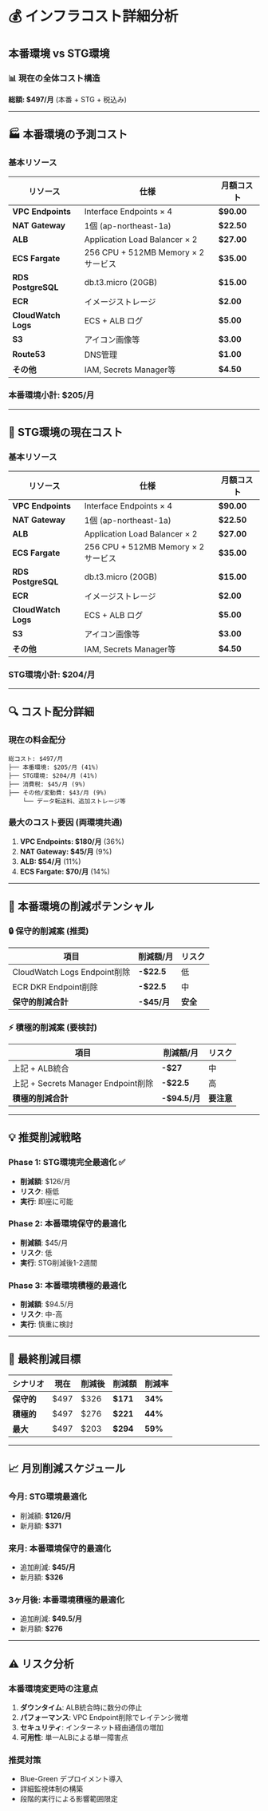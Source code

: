 # 💰 インフラコスト詳細分析
## 本番環境 vs STG環境

### 📊 現在の全体コスト構造
**総額: $497/月** (本番 + STG + 税込み)

---

## 🏭 **本番環境の予測コスト**

### 基本リソース
| リソース | 仕様 | 月額コスト |
|---------|------|----------|
| **VPC Endpoints** | Interface Endpoints × 4 | **$90.00** |
| **NAT Gateway** | 1個 (ap-northeast-1a) | **$22.50** |
| **ALB** | Application Load Balancer × 2 | **$27.00** |
| **ECS Fargate** | 256 CPU + 512MB Memory × 2サービス | **$35.00** |
| **RDS PostgreSQL** | db.t3.micro (20GB) | **$15.00** |
| **ECR** | イメージストレージ | **$2.00** |
| **CloudWatch Logs** | ECS + ALB ログ | **$5.00** |
| **S3** | アイコン画像等 | **$3.00** |
| **Route53** | DNS管理 | **$1.00** |
| **その他** | IAM, Secrets Manager等 | **$4.50** |

### **本番環境小計: $205/月**

---

## 🧪 **STG環境の現在コスト**

### 基本リソース
| リソース | 仕様 | 月額コスト |
|---------|------|----------|
| **VPC Endpoints** | Interface Endpoints × 4 | **$90.00** |
| **NAT Gateway** | 1個 (ap-northeast-1a) | **$22.50** |
| **ALB** | Application Load Balancer × 2 | **$27.00** |
| **ECS Fargate** | 256 CPU + 512MB Memory × 2サービス | **$35.00** |
| **RDS PostgreSQL** | db.t3.micro (20GB) | **$15.00** |
| **ECR** | イメージストレージ | **$2.00** |
| **CloudWatch Logs** | ECS + ALB ログ | **$5.00** |
| **S3** | アイコン画像等 | **$3.00** |
| **その他** | IAM, Secrets Manager等 | **$4.50** |

### **STG環境小計: $204/月**

---

## 🔍 **コスト配分詳細**

### 現在の料金配分
```
総コスト: $497/月
├── 本番環境: $205/月 (41%)
├── STG環境: $204/月 (41%) 
├── 消費税: $45/月 (9%)
├── その他/変動費: $43/月 (9%)
    └── データ転送料、追加ストレージ等
```

### 最大のコスト要因 (両環境共通)
1. **VPC Endpoints: $180/月** (36%)
2. **NAT Gateway: $45/月** (9%)
3. **ALB: $54/月** (11%)
4. **ECS Fargate: $70/月** (14%)

---

## 🎯 **本番環境の削減ポテンシャル**

### 🔒 **保守的削減案** (推奨)
| 項目 | 削減額/月 | リスク |
|------|----------|-------|
| CloudWatch Logs Endpoint削除 | **-$22.5** | 低 |
| ECR DKR Endpoint削除 | **-$22.5** | 中 |
| **保守的削減合計** | **-$45/月** | **安全** |

### ⚡ **積極的削減案** (要検討)
| 項目 | 削減額/月 | リスク |
|------|----------|-------|
| 上記 + ALB統合 | **-$27** | 中 |
| 上記 + Secrets Manager Endpoint削除 | **-$22.5** | 高 |
| **積極的削減合計** | **-$94.5/月** | **要注意** |

---

## 💡 **推奨削減戦略**

### Phase 1: STG環境完全最適化 ✅
- **削減額**: $126/月
- **リスク**: 極低
- **実行**: 即座に可能

### Phase 2: 本番環境保守的最適化
- **削減額**: $45/月  
- **リスク**: 低
- **実行**: STG削減後1-2週間

### Phase 3: 本番環境積極的最適化
- **削減額**: $94.5/月
- **リスク**: 中-高
- **実行**: 慎重に検討

---

## 🎯 **最終削減目標**

| シナリオ | 現在 | 削減後 | 削減額 | 削減率 |
|---------|------|--------|-------|--------|
| **保守的** | $497 | $326 | **$171** | **34%** |
| **積極的** | $497 | $276 | **$221** | **44%** |
| **最大** | $497 | $203 | **$294** | **59%** |

---

## 📈 **月別削減スケジュール**

### 今月: STG環境最適化
- 削減額: **$126/月**
- 新月額: **$371**

### 来月: 本番環境保守的最適化  
- 追加削減: **$45/月**
- 新月額: **$326**

### 3ヶ月後: 本番環境積極的最適化
- 追加削減: **$49.5/月**
- 新月額: **$276**

---

## ⚠️ **リスク分析**

### 本番環境変更時の注意点
1. **ダウンタイム**: ALB統合時に数分の停止
2. **パフォーマンス**: VPC Endpoint削除でレイテンシ微増
3. **セキュリティ**: インターネット経由通信の増加
4. **可用性**: 単一ALBによる単一障害点

### 推奨対策
- Blue-Green デプロイメント導入
- 詳細監視体制の構築
- 段階的実行による影響範囲限定 